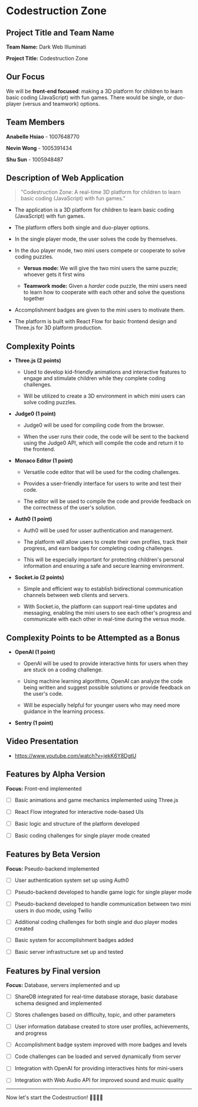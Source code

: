 # Codestruction Zone

## Project Title and Team Name 

**Team Name:** Dark Web Illuminati

**Project Title:** Codestruction Zone

## Our Focus

We will be **front-end focused**: making a 3D platform for children to learn basic coding (JavaScript) with fun games. There would be single, or duo-player (versus and teamwork) options.

## Team Members

**Anabelle Hsiao** - 1007648770

**Nevin Wong** - 1005391434

**Shu Sun** - 1005948487

## Description of Web Application

> "Codestruction Zone: A real-time 3D platform for children to learn basic coding (JavaScript) with fun games."

- The application is a 3D platform for children to learn basic coding (JavaScript) with fun games.

- The platform offers both single and duo-player options.

- In the single player mode, the user solves the code by themselves.

- In the duo player mode, two mini users compete or cooperate to solve coding puzzles.

    - **Versus mode:** We will give the two mini users the same puzzle; whoever gets it first wins
    
    - **Teamwork mode:**  Given a *harder* code puzzle, the mini users need to learn how to cooperate with each other and solve the questions together

- Accomplishment badges are given to the mini users to motivate them.

- The platform is built with React Flow for basic frontend design and Three.js for 3D platform production.

## Complexity Points  
- **Three.js (2 points)**

    - Used to develop kid-friendly animations and interactive features to engage and stimulate children while they complete coding challenges.

    - Will be utilized to create a 3D environment in which mini users can solve coding puzzles.

- **Judge0 (1 point)**

    - Judge0 will be used for compiling code from the browser.
    
    - When the user runs their code, the code will be sent to the backend using the Judge0 API, which will compile the code and return it to the frontend.

- **Monaco Editor (1 point)**
    
    - Versatile code editor that will be used for the coding challenges.
    
    - Provides a user-friendly interface for users to write and test their code.

    - The editor will be used to compile the code and provide feedback on the correctness of the user's solution.

- **Auth0 (1 point)**

    - Auth0 will be used for usser authentication and management.

    - The platform will allow users to create their own profiles, track their progress, and earn badges for completing coding challenges.

    - This will be especially important for protecting children's personal information and ensuring a safe and secure learning environment.

- **Socket.io (2 points)**

    - Simple and efficient way to establish bidirectional communication channels between web clients and servers.

    - With Socket.io, the platform can support real-time updates and messaging, enabling the mini users to see each other's progress and communicate with each other in real-time during the versus mode.

## Complexity Points to be Attempted as a Bonus

- **OpenAI (1 point)**

    - OpenAI will be used to provide interactive hints for users when they are stuck on a coding challenge.

    - Using machine learning algorithms, OpenAI can analyze the code being written and suggest possible solutions or provide feedback on the user's code.

    - Will be especially helpful for younger users who may need more guidance in the learning process.

- **Sentry (1 point)**

## Video Presentation

- https://www.youtube.com/watch?v=jekK6Y8DgtU

## Features by Alpha Version

**Focus:** Front-end implemented

- [ ] Basic animations and game mechanics implemented using Three.js

- [ ] React Flow integrated for interactive node-based UIs

- [ ] Basic logic and structure of the platform developed

- [ ] Basic coding challenges for single player mode created

## Features by Beta Version

**Focus:** Pseudo-backend implemented

- [ ] User authentication system set up using Auth0

- [ ] Pseudo-backend developed to handle game logic for single player mode

- [ ] Pseudo-backend developed to handle communication between two mini users in duo mode, using Twilio

- [ ] Additional coding challenges for both single and duo player modes created

- [ ] Basic system for accomplishment badges added

- [ ] Basic server infrastructure set up and tested

## Features by Final version

**Focus:** Database, servers implemented and up

- [ ] ShareDB integrated for real-time database storage, basic database schema designed and implemented

- [ ] Stores challenges based on difficulty, topic, and other parameters

- [ ] User information database created to store user profiles, achievements, and progress

- [ ] Accomplishment badge system improved with more badges and levels

- [ ] Code challenges can be loaded and served dynamically from server

- [ ] Integration with OpenAI for providing interactives hints for mini-users

- [ ] Integration with Web Audio API for improved sound and music quality

---

Now let's start the Codestruction! 👷🚧🐱‍💻

